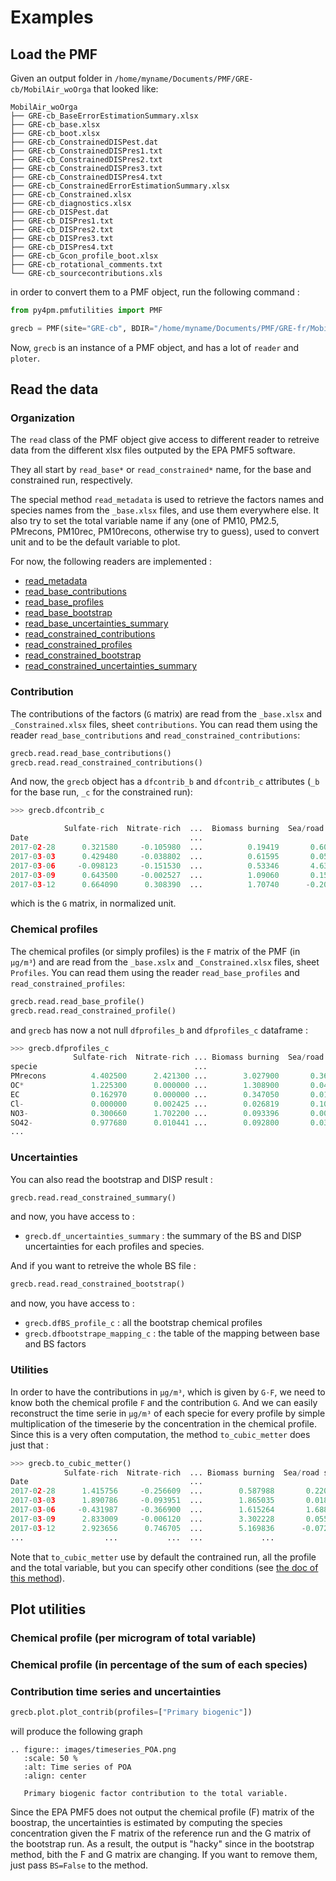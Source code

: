 Examples
========

Load the PMF
------------

Given an output folder in `/home/myname/Documents/PMF/GRE-cb/MobilAir_woOrga` that looked like:

```
MobilAir_woOrga
├── GRE-cb_BaseErrorEstimationSummary.xlsx
├── GRE-cb_base.xlsx
├── GRE-cb_boot.xlsx
├── GRE-cb_ConstrainedDISPest.dat
├── GRE-cb_ConstrainedDISPres1.txt
├── GRE-cb_ConstrainedDISPres2.txt
├── GRE-cb_ConstrainedDISPres3.txt
├── GRE-cb_ConstrainedDISPres4.txt
├── GRE-cb_ConstrainedErrorEstimationSummary.xlsx
├── GRE-cb_Constrained.xlsx
├── GRE-cb_diagnostics.xlsx
├── GRE-cb_DISPest.dat
├── GRE-cb_DISPres1.txt
├── GRE-cb_DISPres2.txt
├── GRE-cb_DISPres3.txt
├── GRE-cb_DISPres4.txt
├── GRE-cb_Gcon_profile_boot.xlsx
├── GRE-cb_rotational_comments.txt
└── GRE-cb_sourcecontributions.xls

```

in order to convert them to a PMF object, run the following command :

```python
from py4pm.pmfutilities import PMF

grecb = PMF(site="GRE-cb", BDIR="/home/myname/Documents/PMF/GRE-fr/MobilAir_woOrga")

```

Now, `grecb` is an instance of a PMF object, and has a lot of `reader` and `ploter`.

Read the data
-------------

### Organization

The `read` class of the PMF object give access to different reader to retreive data from
the different xlsx files outputed by the EPA PMF5 software.

They all start by `read_base*` or `read_constrained*` name, for the base and constrained
run, respectively.

The special method `read_metadata` is used to retrieve the factors names and species names
from the `_base.xlsx` files, and use them everywhere else. It also try to set the total
variable name if any (one of PM10, PM2.5, PMrecons, PM10rec, PM10recons, otherwise try to
guess), used to convert unit and to be the default variable to plot.

For now, the following readers are implemented :

 - [read_metadata](api_py4pm.html#py4pm.pmfutilities.ReaderAccessor.read_metadata)
 - [read_base_contributions](api_py4pm.html#py4pm.pmfutilities.ReaderAccessor.read_base_contributions)
 - [read_base_profiles](api_py4pm.html#py4pm.pmfutilities.ReaderAccessor.read_base_profiles)
 - [read_base_bootstrap](api_py4pm.html#py4pm.pmfutilities.ReaderAccessor.read_base_bootstrap)
 - [read_base_uncertainties_summary](api_py4pm.html#py4pm.pmfutilities.ReaderAccessor.read_base_uncertainties_summary)
 - [read_constrained_contributions](api_py4pm.html#py4pm.pmfutilities.ReaderAccessor.read_constrained_contributions)
 - [read_constrained_profiles](api_py4pm.html#py4pm.pmfutilities.ReaderAccessor.read_constrained_profiles)
 - [read_constrained_bootstrap](api_py4pm.html#py4pm.pmfutilities.ReaderAccessor.read_constrained_bootstrap)
 - [read_constrained_uncertainties_summary](api_py4pm.html#py4pm.pmfutilities.ReaderAccessor.read_constrained_uncertainties_summary)

### Contribution

The contributions of the factors (`G` matrix) are read from the `_base.xlsx` and
`_Constrained.xlsx` files, sheet `contributions`.
You can read them using the reader `read_base_contributions` and
`read_constrained_contributions`:

```python
grecb.read.read_base_contributions()
grecb.read.read_constrained_contributions()

```

And now, the `grecb` object has a `dfcontrib_b` and `dfcontrib_c` attributes (`_b` for the
base run, `_c` for the constrained run):

```python
>>> grecb.dfcontrib_c

            Sulfate-rich  Nitrate-rich  ...  Biomass burning  Sea/road salt  Mineral dust
Date                                    ...                                              
2017-02-28      0.321580     -0.105980  ...          0.19419       0.606290      0.182880
2017-03-03      0.429480     -0.038802  ...          0.61595       0.050129      0.382890
2017-03-06     -0.098123     -0.151530  ...          0.53346       4.636400      0.272410
2017-03-09      0.643500     -0.002527  ...          1.09060       0.153200      1.083600
2017-03-12      0.664090      0.308390  ...          1.70740      -0.200000      0.846930

```

which is the `G` matrix, in normalized unit. 

### Chemical profiles

The chemical profiles (or simply profiles) is the `F` matrix of the PMF (in `µg/m³`) and
are read from the `_base.xslx` and `_Constrained.xlsx` files, sheet `Profiles`.
You can read them using the reader `read_base_profiles` and `read_constrained_profiles`:

```python
grecb.read.read_base_profile()
grecb.read.read_constrained_profile()

```

and `grecb` has now a not null `dfprofiles_b` and `dfprofiles_c` dataframe :

```python
>>> grecb.dfprofiles_c
              Sulfate-rich  Nitrate-rich ... Biomass burning  Sea/road salt  Mineral dust
specie                                   ...                                             
PMrecons          4.402500      2.421300 ...        3.027900       0.364280      2.009600
OC*               1.225300      0.000000 ...        1.308900       0.041038      0.428110
EC                0.162970      0.000000 ...        0.347050       0.019199      0.030703
Cl-               0.000000      0.002425 ...        0.026819       0.109070      0.000000
NO3-              0.300660      1.702200 ...        0.093396       0.000000      0.000000
SO42-             0.977680      0.010441 ...        0.092800       0.032969      0.189890
...

```

### Uncertainties

You can also read the bootstrap and DISP result :

```python
grecb.read.read_constrained_summary()

```

and now, you have access to :

  * `grecb.df_uncertainties_summary` : the summary of the BS and DISP uncertainties for
      each profiles and species.

And if you want to retreive the whole BS file :

```python
grecb.read.read_constrained_bootstrap()

```

and now, you have access to :

  * `grecb.dfBS_profile_c` : all the bootstrap chemical profiles
  * `grecb.dfbootstrape_mapping_c` : the table of the mapping between base and BS factors

### Utilities

In order to have the contributions in `µg/m³`, which is given by `G⋅F`, we need to know
both the chemical profile `F` and the contribution `G`.
And we can easily reconstruct the time serie in `µg/m³` of each specie for every profile
by simple multiplication of the timeserie by the concentration in the chemical profile.
Since this is a very often computation, the method `to_cubic_metter` does just that :

```python
>>> grecb.to_cubic_metter()
            Sulfate-rich  Nitrate-rich  ... Biomass burning  Sea/road salt  Mineral dust
Date                                    ...                                             
2017-02-28      1.415756     -0.256609  ...        0.587988       0.220859      0.367516
2017-03-03      1.890786     -0.093951  ...        1.865035       0.018261      0.769456
2017-03-06     -0.431987     -0.366900  ...        1.615264       1.688948      0.547435
2017-03-09      2.833009     -0.006120  ...        3.302228       0.055808      2.177603
2017-03-12      2.923656      0.746705  ...        5.169836      -0.072856      1.701991
...                  ...           ...  ...             ...            ...           ...


```

Note that `to_cubic_metter` use by default the contrained run, all the profile and the total variable, but you
can specify other conditions (see [the doc of this method](api_py4pm.html#py4pm.pmfutilities.PMF.to_cubic_meter)).


Plot utilities
--------------

### Chemical profile (per microgram of total variable)

### Chemical profile (in percentage of the sum of each species)

### Contribution time series and uncertainties

```python
grecb.plot.plot_contrib(profiles=["Primary biogenic"])

```

will produce the following graph 

```eval_rst
.. figure:: images/timeseries_POA.png
   :scale: 50 %
   :alt: Time series of POA
   :align: center

   Primary biogenic factor contribution to the total variable.

```

Since the EPA PMF5 does not output the chemical profile (F) matrix of the boostrap, the uncertainties is estimated by computing the species concentration given the F matrix of the reference run and the G matrix of the bootstrap run. As a result, the output is "hacky" since in the bootstrap method, bith the F and G matrix are changing. If you want to remove them, just pass `BS=False` to the method.


